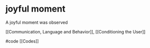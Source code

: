 # joyful moment
A joyful moment was observed

[[Communication, Language and Behavior]], [[Conditioning the User]]

#code [[Codes]] 